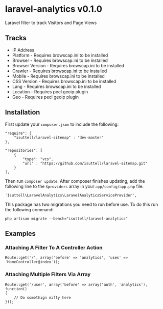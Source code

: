 laravel-analytics v0.1.0
=================

Laravel filter to track Visitors and Page Views

## Tracks

* IP Address
* Platform - Requires browscap.ini to be installed
* Browser - Requires browscap.ini to be installed
* Browser Version - Requires browscap.ini to be installed
* Crawler - Requires browscap.ini to be installed
* Mobile - Requires browscap.ini to be installed
* CSS Version - Requires browscap.ini to be installed
* Lang - Requires browscap.ini to be installed
* Location - Requires pecl geoip plugin
* Geo - Requires pecl geoip plugin

## Installation

First update your `composer.json` to include the following:
````
"require": {
    "isuttell/laravel-sitemap" : "dev-master"
},
````
````
"repositories": [
    {
        "type": "vcs",
        "url" : "https://github.com/isuttell/laravel-sitemap.git"
    }
],
````
Then run `composer update`.  After composer finishes updating, add the following line to the `$providers` array in your `app/config/app.php` file.
````
'Isuttell\LaravelAnalytics\LaravelAnalyticsServiceProvider',
````

This package has two migrations you need to run before use. To do this run the following command:
````
php artisan migrate --bench="isuttell/laravel-analytics"
````


## Examples

### Attaching A Filter To A Controller Action
````
Route::get('/', array('before' => 'analytics', 'uses' => 'HomeController@index'));
````


### Attaching Multiple Filters Via Array
````
Route::get('/user', array('before' => array('auth', 'analytics'), function()
{
    // Do somethign nifty here
}));
````
